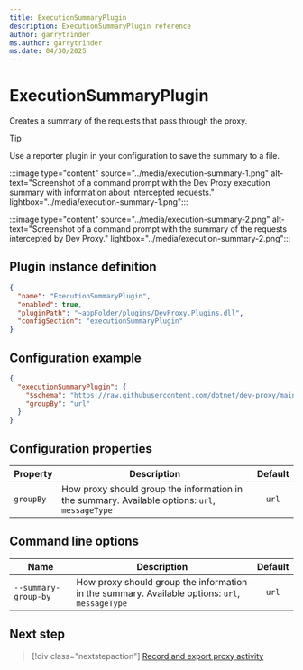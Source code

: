 ```yaml
---
title: ExecutionSummaryPlugin
description: ExecutionSummaryPlugin reference
author: garrytrinder
ms.author: garrytrinder
ms.date: 04/30/2025
---
```


# ExecutionSummaryPlugin

Creates a summary of the requests that pass through the proxy.

> [!TIP]
> Use a reporter plugin in your configuration to save the summary to a file.

:::image type="content" source="../media/execution-summary-1.png" alt-text="Screenshot of a command prompt with the Dev Proxy execution summary with information about intercepted requests." lightbox="../media/execution-summary-1.png":::

:::image type="content" source="../media/execution-summary-2.png" alt-text="Screenshot of a command prompt with the summary of the requests intercepted by Dev Proxy." lightbox="../media/execution-summary-2.png":::

## Plugin instance definition

```json
{
  "name": "ExecutionSummaryPlugin",
  "enabled": true,
  "pluginPath": "~appFolder/plugins/DevProxy.Plugins.dll",
  "configSection": "executionSummaryPlugin"
}
```

## Configuration example

```json
{
  "executionSummaryPlugin": {
    "$schema": "https://raw.githubusercontent.com/dotnet/dev-proxy/main/schemas/v1.0.0/executionsummaryplugin.schema.json",
    "groupBy": "url"
  }
}
```

## Configuration properties

| Property | Description | Default |
|----------|-------------|:-------:|
| `groupBy` | How proxy should group the information in the summary. Available options: `url`, `messageType` | `url` |

## Command line options

| Name | Description | Default |
|----------|-------------|:-------:|
| `--summary-group-by` | How proxy should group the information in the summary. Available options: `url`, `messageType` | `url` |

## Next step

> [!div class="nextstepaction"]
> [Record and export proxy activity](../how-to/record-and-export-proxy-activity.md)
